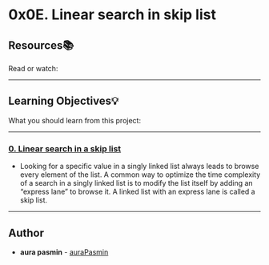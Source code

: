# 0x0E. Linear search in skip list

## Resources:books:
Read or watch:

---
## Learning Objectives:bulb:
What you should learn from this project:

---

### [0. Linear search in a skip list](./0-linear_skip.c)
* Looking for a specific value in a singly linked list always leads to browse every element of the list.
A common way to optimize the time complexity of a search in a singly linked list is to modify the list itself by adding an “express lane” to browse it.
A linked list with an express lane is called a skip list.

---

## Author
* **aura pasmin** - [auraPasmin](https://github.com/auraPasm)
